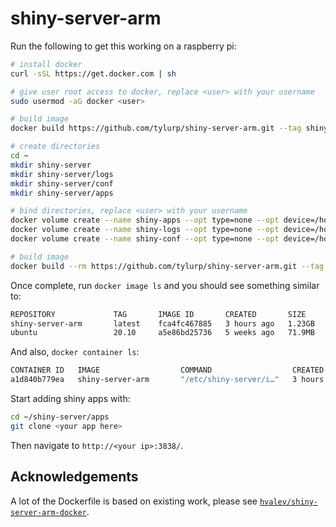 # shiny-server-arm

Run the following to get this working on a raspberry pi:

```bash
# install docker
curl -sSL https://get.docker.com | sh

# give user root access to docker, replace <user> with your username
sudo usermod -aG docker <user>

# build image
docker build https://github.com/tylurp/shiny-server-arm.git --tag shiny-server-arm

# create directories
cd ~
mkdir shiny-server
mkdir shiny-server/logs
mkdir shiny-server/conf
mkdir shiny-server/apps

# bind directories, replace <user> with your username
docker volume create --name shiny-apps --opt type=none --opt device=/home/<user>/shiny-server/apps/ --opt o=bind
docker volume create --name shiny-logs --opt type=none --opt device=/home/<user>/shiny-server/logs/ --opt o=bind
docker volume create --name shiny-conf --opt type=none --opt device=/home/<user>/shiny-server/conf/ --opt o=bind

# build image
docker build --rm https://github.com/tylurp/shiny-server-arm.git --tag shiny-server-arm
```

Once complete, run `docker image ls` and you should see something similar to:

```bash
REPOSITORY             TAG       IMAGE ID       CREATED       SIZE
shiny-server-arm       latest    fca4fc467885   3 hours ago   1.23GB
ubuntu                 20.10     a5e86bd25736   5 weeks ago   71.9MB
```

And also, `docker container ls`:

```bash
CONTAINER ID   IMAGE                  COMMAND                  CREATED       STATUS       PORTS                    NAMES
a1d840b779ea   shiny-server-arm       "/etc/shiny-server/i…"   3 hours ago   Up 3 hours   0.0.0.0:3838->3838/tcp   affectionate_shannon
```

Start adding shiny apps with:

```bash
cd ~/shiny-server/apps
git clone <your app here>
```

Then navigate to `http://<your ip>:3838/`.

## Acknowledgements

A lot of the Dockerfile is based on existing work, please see [`hvalev/shiny-server-arm-docker`](https://github.com/hvalev/shiny-server-arm-docker).